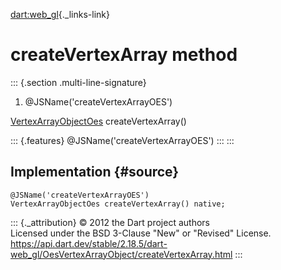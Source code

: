 [dart:web\_gl](../../dart-web_gl/dart-web_gl-library){._links-link}

createVertexArray method
========================

::: {.section .multi-line-signature}
<div>

1.  \@JSName(\'createVertexArrayOES\')

</div>

[VertexArrayObjectOes](../vertexarrayobjectoes-class)
createVertexArray()

::: {.features}
\@JSName(\'createVertexArrayOES\')
:::
:::

Implementation {#source}
--------------

``` {.language-dart data-language="dart"}
@JSName('createVertexArrayOES')
VertexArrayObjectOes createVertexArray() native;
```

::: {._attribution}
© 2012 the Dart project authors\
Licensed under the BSD 3-Clause \"New\" or \"Revised\" License.\
<https://api.dart.dev/stable/2.18.5/dart-web_gl/OesVertexArrayObject/createVertexArray.html>
:::
